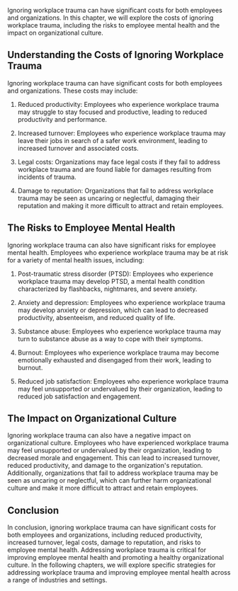 
Ignoring workplace trauma can have significant costs for both employees and organizations. In this chapter, we will explore the costs of ignoring workplace trauma, including the risks to employee mental health and the impact on organizational culture.

Understanding the Costs of Ignoring Workplace Trauma
----------------------------------------------------

Ignoring workplace trauma can have significant costs for both employees and organizations. These costs may include:

1. Reduced productivity: Employees who experience workplace trauma may struggle to stay focused and productive, leading to reduced productivity and performance.

2. Increased turnover: Employees who experience workplace trauma may leave their jobs in search of a safer work environment, leading to increased turnover and associated costs.

3. Legal costs: Organizations may face legal costs if they fail to address workplace trauma and are found liable for damages resulting from incidents of trauma.

4. Damage to reputation: Organizations that fail to address workplace trauma may be seen as uncaring or neglectful, damaging their reputation and making it more difficult to attract and retain employees.

The Risks to Employee Mental Health
-----------------------------------

Ignoring workplace trauma can also have significant risks for employee mental health. Employees who experience workplace trauma may be at risk for a variety of mental health issues, including:

1. Post-traumatic stress disorder (PTSD): Employees who experience workplace trauma may develop PTSD, a mental health condition characterized by flashbacks, nightmares, and severe anxiety.

2. Anxiety and depression: Employees who experience workplace trauma may develop anxiety or depression, which can lead to decreased productivity, absenteeism, and reduced quality of life.

3. Substance abuse: Employees who experience workplace trauma may turn to substance abuse as a way to cope with their symptoms.

4. Burnout: Employees who experience workplace trauma may become emotionally exhausted and disengaged from their work, leading to burnout.

5. Reduced job satisfaction: Employees who experience workplace trauma may feel unsupported or undervalued by their organization, leading to reduced job satisfaction and engagement.

The Impact on Organizational Culture
------------------------------------

Ignoring workplace trauma can also have a negative impact on organizational culture. Employees who have experienced workplace trauma may feel unsupported or undervalued by their organization, leading to decreased morale and engagement. This can lead to increased turnover, reduced productivity, and damage to the organization's reputation. Additionally, organizations that fail to address workplace trauma may be seen as uncaring or neglectful, which can further harm organizational culture and make it more difficult to attract and retain employees.

Conclusion
----------

In conclusion, ignoring workplace trauma can have significant costs for both employees and organizations, including reduced productivity, increased turnover, legal costs, damage to reputation, and risks to employee mental health. Addressing workplace trauma is critical for improving employee mental health and promoting a healthy organizational culture. In the following chapters, we will explore specific strategies for addressing workplace trauma and improving employee mental health across a range of industries and settings.
